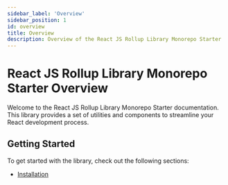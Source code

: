 ```yaml
---
sidebar_label: 'Overview'
sidebar_position: 1
id: overview
title: Overview
description: Overview of the React JS Rollup Library Monorepo Starter
---
```


# React JS Rollup Library Monorepo Starter Overview

Welcome to the React JS Rollup Library Monorepo Starter documentation. This library provides a set of utilities and components to streamline your React development process.

## Getting Started

To get started with the library, check out the following sections:

- [Installation](./installation)
